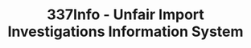 ---
bigquery: https://console.cloud.google.com/bigquery?p=patents-public-data&d=usitc_investigations&page=dataset&project=sheets-management-319211
citation: US International Trade Commission 337Info Unfair Import Investigations Information
  System
contributors: US International Trade Comission
cost: None
description: US International Trade Commission 337Info Unfair Import Investigations
  Information System contains data on investigations done under Section 337. Section
  337 declares the infringement of certain statutory intellectual property rights
  and other forms of unfair competition in import trade to be unlawful practices.
  Most Section 337 investigations involve allegations of patent or registered trademark
  infringement.
documentation: FAQ and tutorial available on the site
last_edit: Mon, 04 Apr 2022 19:10:40 GMT
location: https://pubapps2.usitc.gov/337external/
maintained_by: US International Trade Comission
schema_fields: '[''finalIdOnViolationIssue'', ''actualStartDateEvidHear'', ''finalDetNoViolation'',
  ''patentNumbers'', ''finalIdOnViolationDue'', ''complainant'', ''patentNumber'',
  ''investigationType'', ''trademarkNumbers'', ''targetDate'', ''cafcAppeals'', ''teoIdDueDate'',
  ''aljAssigned'', ''htsNumbers'', ''currentActiveALJ'', ''startDateMarkmanHearing'',
  ''copyrightNumbers'', ''ouiiAttorney'', ''teoReliefGranted'', ''dateCreated'', ''reportingRequirements'',
  ''gcAttorney'', ''docketNo'', ''respondent'', ''actualEndDateEvidHear'', ''internalRemand'',
  ''id'', ''investigationNo'', ''teoIdIssueDate'', ''lastUpdated'', ''invUnfairAct'',
  ''dateComplaintFiled'', ''teoProceedingInvolved'', ''issueDateOtherNonFinal'', ''publication_number'',
  ''investigationTermDate'', ''markmanHearing'', ''currentStatus'', ''finalDetViolation'',
  ''endDateMarkmanHearing'', ''scheduledEndDateEvidHear'', ''scheduledStartDateEvidHear'',
  ''title'', ''ouiiParticipation'', ''dateOfPublicationFrNotice'']'
shortname: unfair_import_investigations
tags:
- import
- legal
- trade
timeframe: 2008-2021 (prior to 2008 downloadable as a JSON file)
title: 337Info - Unfair Import Investigations Information System
uuid: 2721f5ec-e599-4890-9265-9706719fc71e
---